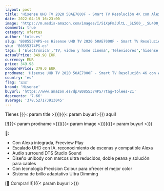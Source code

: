 ```yaml
---
layout: post
title: 'Hisense UHD TV 2020 50AE7000F - Smart TV Resolución 4K con Alexa integrada  Precision Colour  escalado UHD con IA  Ultra Dimming  audio DTS Studio Sound  Vidaa U 4.0  Color Negro'
date: 2022-04-19 16:23:00
image: 'https://m.media-amazon.com/images/I/51XpFmJUltL._SL500_._SL400_.jpg'
comments: true
category: ofertas
author: 'tole.es'
slug: 'B0855374PS-es Hisense UHD TV 2020 50AE7000F - Smart TV Resolución 4K con...'
sku: 'B0855374PS-es'
tags: [ 'Electrónica','TV, vídeo y home cinema','Televisores','hisense','smart','tv','🇪🇸', ]
actualPrice: 349.98 EUR
currency: EUR
price: 349.98
comparePrice: 379.0 EUR
prodname: 'Hisense UHD TV 2020 50AE7000F - Smart TV Resolución 4K con Alexa integrada  Precision Colour  escalado UHD con IA  Ultra Dimming  audio DTS Studio Sound  Vidaa U 4.0  Color Negro'
country: 'es'
flag: '🇪🇸'
brand: 'Hisense'
buyurl: 'https://www.amazon.es/dp/B0855374PS/?tag=tolees-21'
descuento: '7.66'
average: '378.527173913045'
---
```


Tienes [{{< param title >}}]({{< param buyurl >}}) aqui!

[![{{< param prodname >}}]({{< param image >}})]({{< param buyurl >}})

🔎:

- Con Alexa integrada, Freeview Play
- Escalado UHD con IA, reconocimiento de escenas y compatible Alexa
- Audio surround DTS Studio Sound
- Diseño unibody con marcos ultra reducidos, doble peana y solución para cables
- Con tecnología Precision Colour para ofrecer el mejor color
- Sistema de brillo adaptativo Ultra Dimming

[🛒 Comprar!!!]({{< param buyurl >}})
